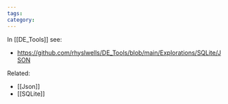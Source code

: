 ```yaml
---
tags: 
category: 
---
```

In [[DE_Tools]] see:
- https://github.com/rhyslwells/DE_Tools/blob/main/Explorations/SQLite/JSON

Related:
- [[Json]]
- [[SQLite]]